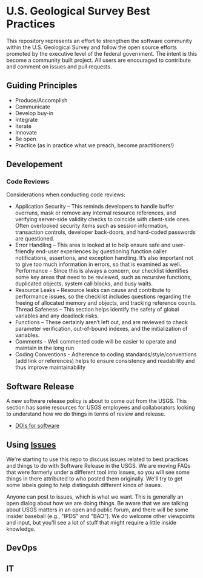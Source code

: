 # U.S. Geological Survey Best Practices

This repository represents an effort to strengthen the software community within
the U.S. Geological Survey and follow the open source efforts promoted by the
executive level of the federal government. The intent is this become a community
built project. All users are encouraged to contribute and comment on issues and
pull requests.

## Guiding Principles
- Produce/Accomplish 
- Communicate 
- Develop buy-in
- Integrate
- Iterate
- Innovate
- Be open
- Practice (as in practice what we preach, become practitioners!)

## Developement
### Code Reviews
Considerations when conducting code reviews:

* Application Security – This reminds developers to handle buffer overruns, mask or remove any internal resource references, and verifying server-side validity checks to coincide with client-side ones.  Often overlooked security items such as session information, transaction controls, developer back-doors, and hard-coded passwords are questioned.
* Error Handling – This area is looked at to help ensure safe and user-friendly end-user experiences by questioning function caller notifications, assertions, and exception handling. It’s also important not to give too much information in errors, so that is examined as well.
Performance – Since this is always a concern, our checklist identifies some key areas that need to be reviewed, such as recursive functions, duplicated objects, system call blocks, and busy waits.
* Resource Leaks – Resource leaks can cause and contribute to performance issues, so the checklist includes questions regarding the freeing of allocated memory and objects, and tracking reference counts.
Thread Safeness – This section helps identify the safety of global variables and any deadlock risks.
* Functions – These certainly aren’t left out, and are reviewed to check parameter verification, out-of-bound indexes, and the initialization of variables.
* Comments - Well commented code will be easier to operate and maintain in the long run
* Coding Conventions - Adherence to coding standards/style/conventions (add link or references) helps to ensure consistency and readability and thus improve maintainability

## Software Release
A new software release policy is about to come out from the USGS. This section has some resources for USGS employees and collaborators looking to understand how we do things in terms of review and release.

* [DOIs for software](doi.md)

## Using [Issues](issues/)
We're starting to use this repo to discuss issues related to best practices and things to do with Software Release in the USGS. We are moving FAQs that were formerly under a different tool into issues, so you will see some things in there attributed to who posted them originally. We'll try to get some labels going to help distinguish different kinds of issues.

Anyone can post to issues, which is what we want. This is generally an open dialog about how we are doing things. Be aware that we are talking about USGS matters in an open and public forum, and there will be some insider baseball (e.g., "IPDS" and "BAO"). We do welcome other viewpoints and input, but you'll see a lot of stuff that might require a little inside knowledge.

## DevOps



## IT
